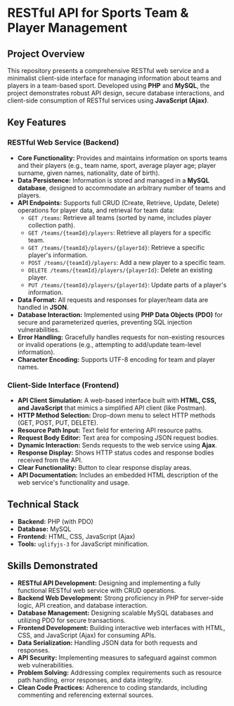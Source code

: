 # RESTful API for Sports Team & Player Management

## Project Overview

This repository presents a comprehensive RESTful web service and a minimalist client-side interface for managing information about teams and players in a team-based sport. Developed using **PHP** and **MySQL**, the project demonstrates robust API design, secure database interactions, and client-side consumption of RESTful services using **JavaScript (Ajax)**.

## Key Features

### RESTful Web Service (Backend)

* **Core Functionality:** Provides and maintains information on sports teams and their players (e.g., team name, sport, average player age; player surname, given names, nationality, date of birth).
* **Data Persistence:** Information is stored and managed in a **MySQL database**, designed to accommodate an arbitrary number of teams and players.
* **API Endpoints:** Supports full CRUD (Create, Retrieve, Update, Delete) operations for player data, and retrieval for team data:
    * `GET /teams`: Retrieve all teams (sorted by name, includes player collection path).
    * `GET /teams/{teamId}/players`: Retrieve all players for a specific team.
    * `GET /teams/{teamId}/players/{playerId}`: Retrieve a specific player's information.
    * `POST /teams/{teamId}/players`: Add a new player to a specific team.
    * `DELETE /teams/{teamId}/players/{playerId}`: Delete an existing player.
    * `PUT /teams/{teamId}/players/{playerId}`: Update parts of a player's information.
* **Data Format:** All requests and responses for player/team data are handled in **JSON**.
* **Database Interaction:** Implemented using **PHP Data Objects (PDO)** for secure and parameterized queries, preventing SQL injection vulnerabilities.
* **Error Handling:** Gracefully handles requests for non-existing resources or invalid operations (e.g., attempting to add/update team-level information).
* **Character Encoding:** Supports UTF-8 encoding for team and player names.

### Client-Side Interface (Frontend)

* **API Client Simulation:** A web-based interface built with **HTML, CSS, and JavaScript** that mimics a simplified API client (like Postman).
* **HTTP Method Selection:** Drop-down menu to select HTTP methods (GET, POST, PUT, DELETE).
* **Resource Path Input:** Text field for entering API resource paths.
* **Request Body Editor:** Text area for composing JSON request bodies.
* **Dynamic Interaction:** Sends requests to the web service using **Ajax**.
* **Response Display:** Shows HTTP status codes and response bodies received from the API.
* **Clear Functionality:** Button to clear response display areas.
* **API Documentation:** Includes an embedded HTML description of the web service's functionality and usage.

## Technical Stack

* **Backend:** PHP (with PDO)
* **Database:** MySQL
* **Frontend:** HTML, CSS, JavaScript (Ajax)
* **Tools:** `uglifyjs-3` for JavaScript minification.

## Skills Demonstrated

* **RESTful API Development:** Designing and implementing a fully functional RESTful web service with CRUD operations.
* **Backend Web Development:** Strong proficiency in PHP for server-side logic, API creation, and database interaction.
* **Database Management:** Designing scalable MySQL databases and utilizing PDO for secure transactions.
* **Frontend Development:** Building interactive web interfaces with HTML, CSS, and JavaScript (Ajax) for consuming APIs.
* **Data Serialization:** Handling JSON data for both requests and responses.
* **API Security:** Implementing measures to safeguard against common web vulnerabilities.
* **Problem Solving:** Addressing complex requirements such as resource path handling, error responses, and data integrity.
* **Clean Code Practices:** Adherence to coding standards, including commenting and referencing external sources.

